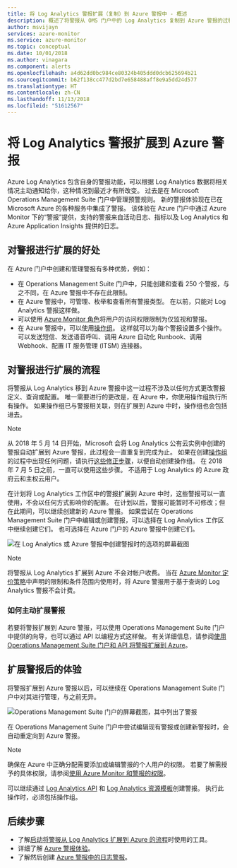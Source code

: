 ```yaml
---
title: 将 Log Analytics 警报扩展（复制）到 Azure 警报中 - 概述
description: 概述了将警报从 OMS 门户中的 Log Analytics 复制到 Azure 警报的过程，并详细探讨了常见客户问题。
author: msvijayn
services: azure-monitor
ms.service: azure-monitor
ms.topic: conceptual
ms.date: 10/01/2018
ms.author: vinagara
ms.component: alerts
ms.openlocfilehash: a4d62dd0bc984ce80324b405ddd0dcb625694b21
ms.sourcegitcommit: b62f138cc477d2bd7e658488aff8e9a5dd24d577
ms.translationtype: HT
ms.contentlocale: zh-CN
ms.lasthandoff: 11/13/2018
ms.locfileid: "51612567"
---
```

# <a name="extend-log-analytics-alerts-to-azure-alerts"></a>将 Log Analytics 警报扩展到 Azure 警报
Azure Log Analytics 包含自身的警报功能，可以根据 Log Analytics 数据将相关情况主动通知给你，这种情况到最近才有所改变。 过去是在 Microsoft Operations Management Suite 门户中管理预警规则。 新的警报体验现在已在 Microsoft Azure 的各种服务中集成了警报。 该体验在 Azure 门户中通过 Azure Monitor 下的“警报”提供，支持的警报来自活动日志、指标以及 Log Analytics 和 Azure Application Insights 提供的日志。 

## <a name="benefits-of-extending-your-alerts"></a>对警报进行扩展的好处
在 Azure 门户中创建和管理警报有多种优势，例如：

- 在 Operations Management Suite 门户中，只能创建和查看 250 个警报，与之不同，在 Azure 警报中不存在此限制。
- 在 Azure 警报中，可管理、枚举和查看所有警报类型。 在以前，只能对 Log Analytics 警报这样做。
- 可以使用 [Azure Monitor 角色](monitoring-roles-permissions-security.md)将用户的访问权限限制为仅监视和警报。
- 在 Azure 警报中，可以使用[操作组](monitoring-action-groups.md)。 这样就可以为每个警报设置多个操作。 可以发送短信、发送语音呼叫、调用 Azure 自动化 Runbook、调用 Webhook、配置 IT 服务管理 (ITSM) 连接器。 

## <a name="process-of-extending-your-alerts"></a>对警报进行扩展的流程
将警报从 Log Analytics 移到 Azure 警报中这一过程不涉及以任何方式更改警报定义、查询或配置。 唯一需要进行的更改是，在 Azure 中，你使用操作组执行所有操作。 如果操作组已与警报相关联，则在扩展到 Azure 中时，操作组也会包括进去。

> [!NOTE]
> 从 2018 年 5 月 14 日开始，Microsoft 会将 Log Analytics 公有云实例中创建的警报自动扩展到 Azure 警报，此过程会一直重复到完成为止。 如果在创建[操作组](monitoring-action-groups.md)的过程中出现任何问题，请执行[这些修正步骤](monitoring-alerts-extend-tool.md#troubleshooting)，以便自动创建操作组。 在 2018 年 7 月 5 日之前，一直可以使用这些步骤。 不适用于 Log Analytics 的 Azure 政府云和主权云用户。 
> 

在计划将 Log Analytics 工作区中的警报扩展到 Azure 中时，这些警报可以一直使用，不会以任何方式影响你的配置。 在计划以后，警报可能暂时不可修改；但在此期间，可以继续创建新的 Azure 警报。 如果尝试在 Operations Management Suite 门户中编辑或创建警报，可以选择在 Log Analytics 工作区中继续创建它们。 也可选择在 Azure 门户的 Azure 警报中创建它们。

 ![在 Log Analytics 或 Azure 警报中创建警报时的选项的屏幕截图](media/monitoring-alerts-extend/ScheduledDirection.png)

> [!NOTE]
> 将警报从 Log Analytics 扩展到 Azure 不会对帐户收费。 当在 [Azure Monitor 定价策略](https://azure.microsoft.com/pricing/details/monitor/)中声明的限制和条件范围内使用时，将 Azure 警报用于基于查询的 Log Analytics 警报不会计费。  


### <a name="how-to-extend-your-alerts-voluntarily"></a>如何主动扩展警报
若要将警报扩展到 Azure 警报，可以使用 Operations Management Suite 门户中提供的向导，也可以通过 API 以编程方式这样做。 有关详细信息，请参阅[使用 Operations Management Suite 门户和 API 将警报扩展到 Azure](monitoring-alerts-extend-tool.md)。

## <a name="experience-after-extending-your-alerts"></a>扩展警报后的体验
将警报扩展到 Azure 警报以后，可以继续在 Operations Management Suite 门户中对其进行管理，与之前无异。

![Operations Management Suite 门户的屏幕截图，其中列出了警报](media/monitoring-alerts-extend/PostExtendList.png)

在 Operations Management Suite 门户中尝试编辑现有警报或创建新警报时，会自动重定向到 Azure 警报。  

> [!NOTE]
> 确保在 Azure 中正确分配需要添加或编辑警报的个人用户的权限。 若要了解需授予的具体权限，请参阅[使用 Azure Monitor 和警报的权限](monitoring-roles-permissions-security.md)。  
> 

可以继续通过 [Log Analytics API](../log-analytics/log-analytics-api-alerts.md) 和 [Log Analytics 资源模板](../monitoring/monitoring-solutions-resources-searches-alerts.md)创建警报。 执行此操作时，必须包括操作组。

## <a name="next-steps"></a>后续步骤

* 了解[启动将警报从 Log Analytics 扩展到 Azure 的流程](monitoring-alerts-extend-tool.md)时使用的工具。
* 详细了解 [Azure 警报体验](monitoring-overview-alerts.md)。
* 了解然后创建 [Azure 警报中的日志警报](monitor-alerts-unified-log.md)。
